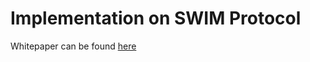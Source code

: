 # Implementation on SWIM Protocol

Whitepaper can be found [here](http://www.cs.cornell.edu/~asdas/research/dsn02-SWIM.pdf)
